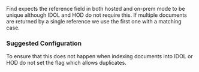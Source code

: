 Find expects the reference field in both hosted and on-prem mode to be unique although IDOL and HOD do not require this. If multiple documents are returned by a single reference we use the first one with a matching case.

### Suggested Configuration
To ensure that this does not happen when indexing documents into IDOL or HOD do not set the flag which allows duplicates.